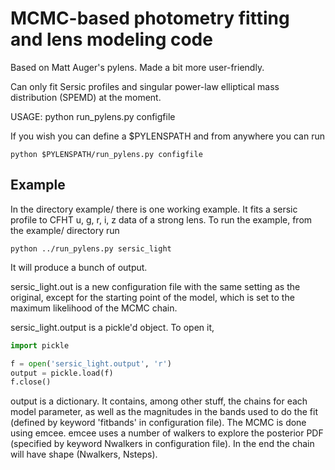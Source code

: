 # MCMC-based photometry fitting and lens modeling code

Based on Matt Auger's pylens. Made a bit more user-friendly.

Can only fit Sersic profiles and singular power-law elliptical mass distribution (SPEMD) at the moment.

USAGE: python run_pylens.py configfile

If you wish you can define a $PYLENSPATH and from anywhere you can run

```
python $PYLENSPATH/run_pylens.py configfile
```

## Example

In the directory example/ there is one working example.
It fits a sersic profile to CFHT u, g, r, i, z data of a strong lens.
To run the example, from the example/ directory run

```
python ../run_pylens.py sersic_light
```

It will produce a bunch of output.

sersic_light.out is a new configuration file with the same setting as the original, except for the starting point of the model, which is set to the maximum likelihood of the MCMC chain.

sersic_light.output is a pickle'd object. To open it,

```python
import pickle

f = open('sersic_light.output', 'r')
output = pickle.load(f)
f.close()
```

output is a dictionary. It contains, among other stuff, the chains for each model parameter, as well as the magnitudes in the bands used to do the fit (defined by keyword 'fitbands' in configuration file).
The MCMC is done using emcee. emcee uses a number of walkers to explore the posterior PDF (specified by keyword Nwalkers in configuration file).
In the end the chain will have shape (Nwalkers, Nsteps).


